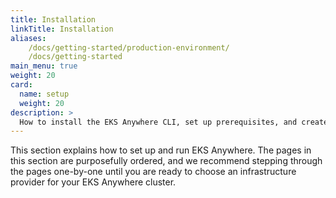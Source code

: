 ```yaml
---
title: Installation
linkTitle: Installation
aliases:
    /docs/getting-started/production-environment/
    /docs/getting-started
main_menu: true
weight: 20
card:
  name: setup
  weight: 20
description: >
  How to install the EKS Anywhere CLI, set up prerequisites, and create EKS Anywhere clusters
---
```


<!-- overview -->

This section explains how to set up and run EKS Anywhere. The pages in this section are purposefully ordered, and we recommend stepping through the pages one-by-one until you are ready to choose an infrastructure provider for your EKS Anywhere cluster.

<!-- body -->

